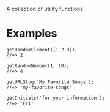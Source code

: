 A collection of utility functions

# Examples

```
getRandomElement([1 2 3]);
//=> 2
```

```
getRandomNumber(1, 10);
//=> 4
```

```
getURLSlug('My Favorite Songs');
//=> 'my-favorite-songs'
```

```
getInitials('for your information');
//=> 'FYI'
```